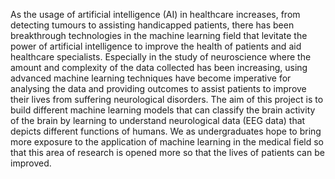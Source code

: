 As the usage of artificial intelligence (AI) in healthcare increases, from detecting tumours to assisting handicapped patients, there has been breakthrough technologies in the machine learning field that levitate the power of artificial intelligence to improve the health of patients and aid healthcare specialists. Especially in the study of neuroscience where the amount and complexity of the data collected has been increasing, using advanced machine learning techniques have become imperative for analysing the data and providing outcomes to assist patients to improve their lives from suffering neurological disorders. The aim of this project is to build different machine learning models that can classify the brain activity of the brain by learning to understand neurological data (EEG data) that depicts different functions of humans. We as undergraduates hope to bring more exposure to the application of machine learning in the medical field so that this area of research is opened more so that the lives of patients can be improved.
